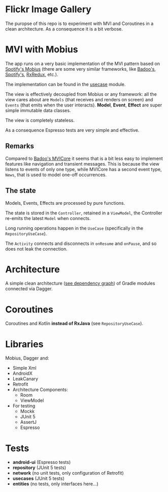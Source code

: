 # Flickr Image Gallery
The puropse of this repo is to experiment with MVI and Coroutines in a clean architecture. As a consequence it is a bit verbose.

# MVI with Mobius
The app runs on a very basic implementation of the MVI pattern based on
[Spotify's Mobius](https://github.com/spotify/mobius/wiki/Concepts#mobius-loop)
(there are some very similar frameworks,
like [Badoo's](https://github.com/badoo/MVICore), [Spotify's](https://github.com/airbnb/MvRx),
[RxRedux](https://github.com/freeletics/RxRedux), etc.).

The implementation can be found in the [usecase](./usecases/) module.

The view is effectively decoupled from Mobius or any framework:
all the view cares about are `Models` (that receives and renders on screen)
and `Events` (that emits when the user interacts).
__Model__, __Event__, __Effect__ are super simple immutable data classes.

The view is completely stateless.

As a consequence Espresso tests are very simple and effective.

## Remarks
Compared to [Badoo's MVICore](https://github.com/badoo/MVICore) it seems that is a bit less
easy to implement features like navigation and transient messages.
This is because the view listens to events of only one type, while MVICore has a second event type, `News`,
that is used to model one-off occurrences.

## The state
Models, Events, Effects are processed by pure functions.

The state is stored in the `Controller`, retained in a `ViewModel`, the Controller re-emits the latest `Model` when connects.

Long running operations happen in the `UseCase` (specifically in the
`RepositoryUseCase`).

The `Activity` connects and disconnects in `onResume` and `onPause`,
and so does not leak the connection.

# Architecture
A simple clean architecture ([see dependency graph](docs/architecture.md)) of Gradle
modules connected via Dagger.

# Coroutines
Coroutines and Kotlin **instead of RxJava** (see `RepositoryUseCase`).

# Libraries
Mobius, Dagger and:
* Simple Xml
* AndroidX
* LeakCanary
* Retrofit
* Architecture Components:
  * Room
  * ViewModel
* For testing
  * Mockk
  * JUnit 5
  * AssertJ
  * Espresso

# Tests
* __android-ui__ (Espresso tests)
* __repository__ (JUnit 5 tests)
* __network__ (no unit tests, only configuration of Retrofit)
* __usecases__ (JUnit 5 tests)
* __entities__ (no tests, only interfaces here...)


